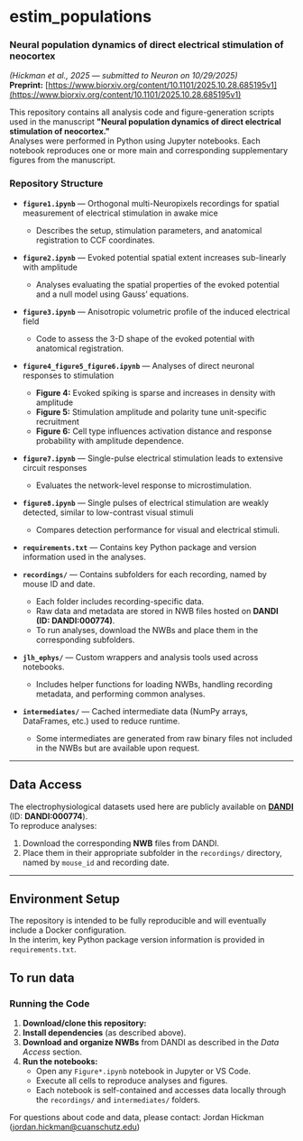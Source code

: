 # estim_populations

### Neural population dynamics of direct electrical stimulation of neocortex  
*(Hickman et al., 2025 — submitted to Neuron on 10/29/2025)*  
**Preprint:** [https://www.biorxiv.org/content/10.1101/2025.10.28.685195v1](https://www.biorxiv.org/content/10.1101/2025.10.28.685195v1)

This repository contains all analysis code and figure-generation scripts used in the manuscript **"Neural population dynamics of direct electrical stimulation of neocortex."**  
Analyses were performed in Python using Jupyter notebooks. Each notebook reproduces one or more main and corresponding supplementary figures from the manuscript.

### Repository Structure

- **`figure1.ipynb`** — Orthogonal multi-Neuropixels recordings for spatial measurement of electrical stimulation in awake mice  
  - Describes the setup, stimulation parameters, and anatomical registration to CCF coordinates.

- **`figure2.ipynb`** — Evoked potential spatial extent increases sub-linearly with amplitude  
  - Analyses evaluating the spatial properties of the evoked potential and a null model using Gauss’ equations.

- **`figure3.ipynb`** — Anisotropic volumetric profile of the induced electrical field  
  - Code to assess the 3-D shape of the evoked potential with anatomical registration.

- **`figure4_figure5_figure6.ipynb`** — Analyses of direct neuronal responses to stimulation  
  - **Figure 4:** Evoked spiking is sparse and increases in density with amplitude  
  - **Figure 5:** Stimulation amplitude and polarity tune unit-specific recruitment  
  - **Figure 6:** Cell type influences activation distance and response probability with amplitude dependence.

- **`figure7.ipynb`** — Single-pulse electrical stimulation leads to extensive circuit responses  
  - Evaluates the network-level response to microstimulation.

- **`figure8.ipynb`** — Single pulses of electrical stimulation are weakly detected, similar to low-contrast visual stimuli  
  - Compares detection performance for visual and electrical stimuli.

- **`requirements.txt`** — Contains key Python package and version information used in the analyses.

- **`recordings/`** — Contains subfolders for each recording, named by mouse ID and date.  
  - Each folder includes recording-specific data.  
  - Raw data and metadata are stored in NWB files hosted on **DANDI (ID: DANDI:000774)**.  
  - To run analyses, download the NWBs and place them in the corresponding subfolders.

- **`jlh_ephys/`** — Custom wrappers and analysis tools used across notebooks.  
  - Includes helper functions for loading NWBs, handling recording metadata, and performing common analyses.

- **`intermediates/`** — Cached intermediate data (NumPy arrays, DataFrames, etc.) used to reduce runtime.  
  - Some intermediates are generated from raw binary files not included in the NWBs but are available upon request.


---

## Data Access

The electrophysiological datasets used here are publicly available on **[DANDI](https://dandiarchive.org/)** (ID: **DANDI:000774**).  
To reproduce analyses:

1. Download the corresponding **NWB** files from DANDI.  
2. Place them in their appropriate subfolder in the `recordings/` directory, named by `mouse_id` and recording date.

---

## Environment Setup

The repository is intended to be fully reproducible and will eventually include a Docker configuration.  
In the interim, key Python package version information is provided in `requirements.txt`.

## To run data

### Running the Code

1. **Download/clone this repository:**
2. **Install dependencies** (as described above).
3. **Download and organize NWBs** from DANDI as described in the *Data Access* section.
4. **Run the notebooks:**
   - Open any `Figure*.ipynb` notebook in Jupyter or VS Code.
   - Execute all cells to reproduce analyses and figures.  
   - Each notebook is self-contained and accesses data locally through the `recordings/` and `intermediates/` folders.

For questions about code and data, please contact: Jordan Hickman (jordan.hickman@cuanschutz.edu)


